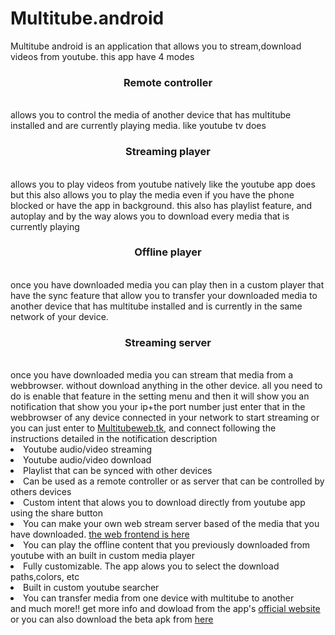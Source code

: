 # Multitube.android
Multitube android is an application that allows you to stream,download videos from youtube. this app have 4 modes 

<h3 align="center">Remote controller</h3> <br>
allows you to control the media of another device that has multitube installed and are currently playing media. like youtube tv does 

<h3 align="center">Streaming player</h3> <br>
allows you to play videos from youtube natively like the youtube app does but this also allows you to play the media even if you have the phone blocked or have the app in background. this also has playlist feature, and autoplay and by the way alows you to download every media that is currently playing

<h3 align="center">Offline player</h3> <br>
once you have downloaded media you can play then in a custom player that have the sync feature that allow you to transfer your downloaded media to another device that has multitube installed and is currently 
in the same network of your device.

<h3 align="center">Streaming server</h3> <br>
once you have downloaded media you can stream that media from a webbrowser. without download anything in the other device. all you need to do is enable that feature in the setting menu and then it will show you an notification that show you your ip+the port number just enter that in the webbrowser of any device connected in your network to start streaming or you can just enter to <a href="multitubeweb.tk">Multitubeweb.tk</a>, and connect following the instructions detailed in the notification description


<li>Youtube audio/video streaming</li>
<li>Youtube audio/video download</li>
<li>Playlist that can be synced with other devices</li>
<li>Can be used as a remote controller or as server that can be controlled by others devices</li>
<li>Custom intent that alows you to download directly from youtube app using the share button</li>
<li>You can make your own web stream server based of the media that you have downloaded. <a href='https://github.com/Gr3gorywolf/Multitubeweb'>the web frontend is here</a></li>
<li>You can play the offline content that you previously downloaded from youtube with an built in custom media player</li>
<li>Fully customizable. The app alows you to select the download paths,colors, etc</li>
<li>Built in custom youtube searcher</li>
<li>You can transfer media from one device with multitube to another</li>
</ul>
and much more!! get more info and dowload from the app's <a href='https://gr3gorywolf.github.io/multitubepage.github.io/'>official website</a>
   or you can also download the beta apk from <a href='https://gr3gorywolf.github.io/getromdownload/youtubepc.html'> here</a>
